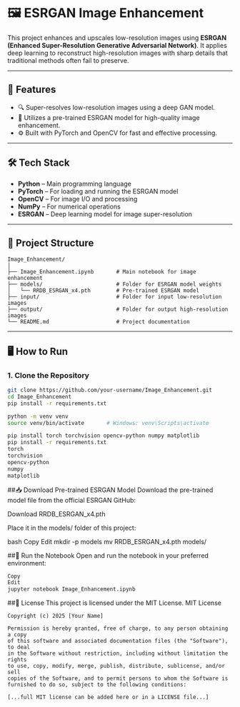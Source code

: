 # 🖼️ ESRGAN Image Enhancement

This project enhances and upscales low-resolution images using **ESRGAN (Enhanced Super-Resolution Generative Adversarial Network)**. It applies deep learning to reconstruct high-resolution images with sharp details that traditional methods often fail to preserve.

---

## 🚀 Features

- 🔍 Super-resolves low-resolution images using a deep GAN model.
- 🧠 Utilizes a pre-trained ESRGAN model for high-quality image enhancement.
- ⚙️ Built with PyTorch and OpenCV for fast and effective processing.

---

## 🛠️ Tech Stack

- **Python** – Main programming language  
- **PyTorch** – For loading and running the ESRGAN model  
- **OpenCV** – For image I/O and processing  
- **NumPy** – For numerical operations  
- **ESRGAN** – Deep learning model for image super-resolution

---

## 📁 Project Structure
```
Image_Enhancement/
│
├── Image_Enhancement.ipynb       # Main notebook for image enhancement 
├── models/                       # Folder for ESRGAN model weights 
│   └── RRDB_ESRGAN_x4.pth        # Pre-trained ESRGAN model
├── input/                        # Folder for input low-resolution images
├── output/                       # Folder for output high-resolution images
└── README.md                     # Project documentation

```

---

## 🖥️ How to Run

### 1. Clone the Repository

```bash
git clone https://github.com/your-username/Image_Enhancement.git
cd Image_Enhancement
pip install -r requirements.txt

python -m venv venv
source venv/bin/activate       # Windows: venv\Scripts\activate

pip install torch torchvision opencv-python numpy matplotlib
pip install -r requirements.txt
torch
torchvision
opencv-python
numpy
matplotlib

```
##📥 Download Pre-trained ESRGAN Model
Download the pre-trained model file from the official ESRGAN GitHub:

Download RRDB_ESRGAN_x4.pth

Place it in the models/ folder of this project:

bash
Copy
Edit
mkdir -p models
mv RRDB_ESRGAN_x4.pth models/

##🧪 Run the Notebook
Open and run the notebook in your preferred environment:

```bash
Copy
Edit
jupyter notebook Image_Enhancement.ipynb
```

##📄 License
This project is licensed under the MIT License.
MIT License
```
Copyright (c) 2025 [Your Name]

Permission is hereby granted, free of charge, to any person obtaining a copy
of this software and associated documentation files (the "Software"), to deal
in the Software without restriction, including without limitation the rights  
to use, copy, modify, merge, publish, distribute, sublicense, and/or sell  
copies of the Software, and to permit persons to whom the Software is  
furnished to do so, subject to the following conditions:

[...full MIT license can be added here or in a LICENSE file...]

